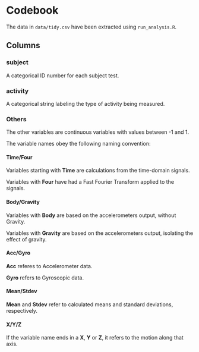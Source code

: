 # Codebook

The data in `data/tidy.csv` have been extracted using `run_analysis.R`.

## Columns

### subject

A categorical ID number for each subject test.

### activity

A categorical string labeling the type of activity being measured.

### Others

The other variables are continuous variables with values between -1 and 1.

The variable names obey the following naming convention:

#### Time/Four  

Variables starting with **Time** are calculations from the time-domain
signals.

Variables with **Four** have had a Fast Fourier Transform applied to the signals.

#### Body/Gravity

Variables with **Body** are based on the accelerometers output, without Gravity. 

Variables with **Gravity** are based on the accelerometers output, isolating the effect of gravity.

#### Acc/Gyro

**Acc** referes to Accelerometer data.

**Gyro** refers to Gyroscopic data.

#### Mean/Stdev

**Mean** and **Stdev** refer to calculated means and standard deviations, respectively.

#### X/Y/Z

If the variable name ends in a **X**, **Y** or **Z**, it refers to the motion along that axis.
